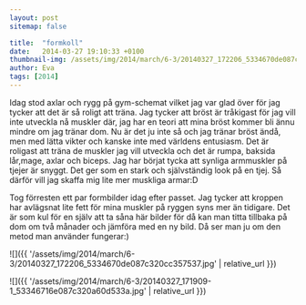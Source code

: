 ```yaml
---
layout: post
sitemap: false

title:  "formkoll"
date:   2014-03-27 19:10:33 +0100
thumbnail-img: /assets/img/2014/march/6-3/20140327_172206_5334670de087c320cc357537.jpg
author: Eva
tags: [2014]
---
```


Idag stod axlar och rygg på gym-schemat vilket jag var glad över för jag tycker att det är så roligt att träna. Jag tycker att bröst är tråkigast för jag vill inte utveckla nå muskler där, jag har en teori att mina bröst kommer bli ännu mindre om jag tränar dom. Nu är det ju inte så och jag tränar bröst ändå, men med lätta vikter och kanske inte med världens entusiasm. Det är roligast att träna de muskler jag vill utveckla och det är rumpa, baksida lår,mage, axlar och biceps. Jag har börjat tycka att synliga armmuskler på tjejer är snyggt. Det ger som en stark och självständig look på en tjej. Så därför vill jag skaffa mig lite mer muskliga armar:D 

Tog förresten ett par formbilder idag efter passet. Jag tycker att kroppen har avlägsnat lite fett för mina muskler på ryggen syns mer än tidigare. Det är som kul för en själv att ta såna här bilder för då kan man titta tillbaka på dom om två månader och jämföra med en ny bild. Då ser man ju om den metod man använder fungerar:)

![]({{ '/assets/img/2014/march/6-3/20140327_172206_5334670de087c320cc357537.jpg'  | relative_url }})

![]({{ '/assets/img/2014/march/6-3/20140327_171909-1_53346716e087c320a60d533a.jpg'  | relative_url }})

